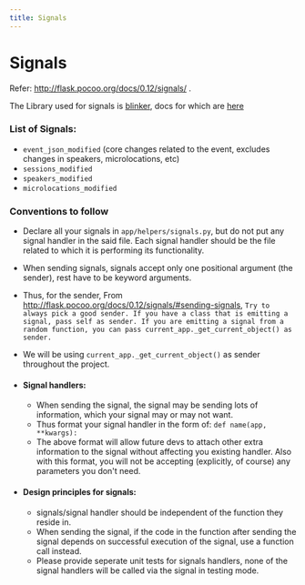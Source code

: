 ```yaml
---
title: Signals
---
```


# Signals

Refer: http://flask.pocoo.org/docs/0.12/signals/ .

The Library used for signals is [blinker](https://github.com/jek/blinker), docs for which are [here](https://pythonhosted.org/blinker/)

### List of Signals:
- `event_json_modified` (core changes related to the event, excludes changes in speakers, microlocations, etc)
- `sessions_modified`
- `speakers_modified`
- `microlocations_modified`

### Conventions to follow

- Declare all your signals in `app/helpers/signals.py`, but do not put any signal handler in the said file. Each signal handler should be the file related to which it is performing its functionality.
- When sending signals, signals accept only one positional argument (the sender), rest have to be keyword arguments.
- Thus, for the sender, From http://flask.pocoo.org/docs/0.12/signals/#sending-signals,
  `Try to always pick a good sender. If you have a class that is emitting a signal, pass self as sender. If you are emitting a signal from a random function, you can pass current_app._get_current_object() as sender.`
- We will be using `current_app._get_current_object()` as sender throughout the project.

- #### Signal handlers:
  - When sending the signal, the signal may be sending lots of information, which your signal may or may not want.
  - Thus format your signal handler in the form of: ` def name(app, **kwargs): `
  - The above format will allow future devs to attach other extra information to the signal without affecting you existing handler. Also with this format, you will not be accepting (explicitly, of course) any parameters you don't need.

- #### Design principles for signals:
  - signals/signal handler should be independent of the function they reside in.
  - When sending the signal, if the code in the function after sending the signal depends on successful execution of the signal, use a function call instead.
  - Please provide seperate unit tests for signals handlers, none of the signal handlers will be called via the signal in testing mode.
